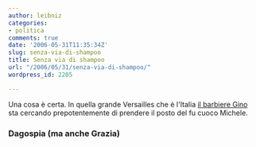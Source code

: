 ```yaml
---
author: leibniz
categories:
- politica
comments: true
date: '2006-05-31T11:35:34Z'
slug: senza-via-di-shampoo
title: Senza via di shampoo
url: "/2006/05/31/senza-via-di-shampoo/"
wordpress_id: 2205

---
```

Una cosa è certa. In quella grande Versailles che è l'Italia [il barbiere Gino](http://www.blognews.it/click/-2,167694/) sta cercando prepotentemente di prendere il posto del fu cuoco Michele.


### Dagospia (ma anche Grazia)

